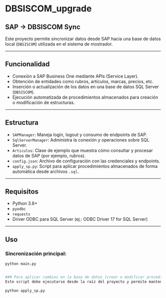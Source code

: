 # DBSISCOM_upgrade

## SAP → DBSISCOM Sync

Este proyecto permite sincronizar datos desde SAP hacia una base de datos local (`DBSISCOM`) utilizada en el sistema de mostrador.

---

## Funcionalidad

- Conexión a SAP Business One mediante APIs (Service Layer).
- Obtención de entidades como rubros, artículos, marcas, precios, etc.
- Inserción o actualización de los datos en una base de datos SQL Server (`DBSISCOM`).
- Ejecución automatizada de procedimientos almacenados para creación o modificación de estructuras.

---

## Estructura

- `SAPManager`: Maneja login, logout y consumo de endpoints de SAP.
- `SqlServerManager`: Administra la conexión y operaciones sobre SQL Server.
- `Articulos`: Clase de ejemplo que muestra cómo consultar y procesar datos de SAP (por ejemplo, rubros).
- `config.json`: Archivo de configuración con las credenciales y endpoints.
- `apply_sp.py`: Script para aplicar procedimientos almacenados de forma automática desde archivos `.sql`.

---

## Requisitos

- Python 3.8+
- `pyodbc`
- `requests`
- Driver ODBC para SQL Server (ej.: ODBC Driver 17 for SQL Server)

---

## Uso

### Sincronización principal:

```bash
python main.py


### Para aplicar cambios en la base de datos (crear o modificar procedimientos almacenados):
Este script debe ejecutarse desde la raíz del proyecto y permite mantener los procedimientos almacenados actualizados automáticamente a partir de archivos .sql.

python apply_sp.py
